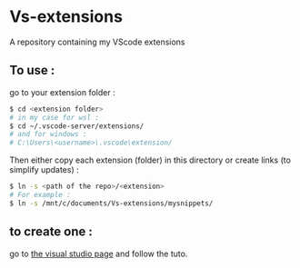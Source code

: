 # Vs-extensions
A repository containing my VScode extensions


## To use :
go to your extension folder :
```bash
$ cd <extension folder>
# in my case for wsl :
$ cd ~/.vscode-server/extensions/
# and for windows :
# C:\Users\<username>\.vscode\extension/
```

Then either copy each extension (folder) in this directory or create links (to simplify updates) :
```bash
$ ln -s <path of the repo>/<extension>
# For example :
$ ln -s /mnt/c/documents/Vs-extensions/mysnippets/
```

## to create one :
go to  [the visual studio page](https://code.visualstudio.com/api/get-started/your-first-extension) and follow the tuto.